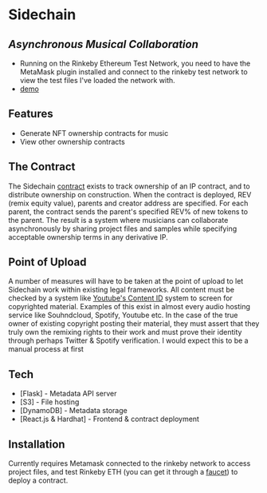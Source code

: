 # Sidechain
## _Asynchronous Musical Collaboration_


- Running on the Rinkeby Ethereum Test Network, you need to have the MetaMask plugin installed and connect to the rinkeby test network to view the test files I've loaded the network with.
- [demo](https://youtu.be/BAvAvJysfm4)

## Features

- Generate NFT ownership contracts for music 
- View other ownership contracts

## The Contract
The Sidechain [contract](https://github.com/gagordon1/sidechain-frontend/blob/master/contracts/SidechainERC721.sol) exists to track ownership of an IP contract, and to distribute ownership on construction. When the contract is deployed, REV (remix equity value), parents and creator address are specified. For each parent, the contract sends the parent's specified REV% of new tokens to the parent. The result is a system where musicians can collaborate asynchronously by sharing project files and samples while specifying acceptable ownership terms in any derivative IP. 

## Point of Upload
A number of measures will have to be taken at the point of upload to let Sidechain work within existing legal frameworks. All content must be checked by a system like [Youtube's Content ID](https://support.google.com/youtube/answer/2797370?hl=en) system to screen for copyrighted material. Examples of this exist in almost every audio hosting service like Souhndcloud, Spotify, Youtube etc. In the case of the true owner of existing copyright posting their material, they must assert that they truly own the remixing rights to their work and must prove their identity through perhaps Twitter & Spotify verification. I would expect this to be a manual process at first

## Tech

- [Flask] - Metadata API server
- [S3] - File hosting
- [DynamoDB] - Metadata storage
- [React.js & Hardhat] - Frontend & contract deployment

## Installation

Currently requires Metamask connected to the rinkeby network to access project files, and test Rinkeby ETH (you can get it through a [faucet](https://rinkebyfaucet.com/)) to deploy a contract.
